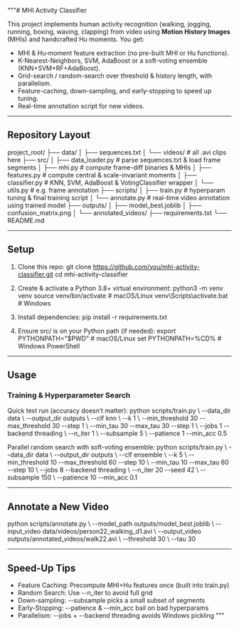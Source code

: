 """# MHI Activity Classifier

This project implements human activity recognition (walking, jogging, running, boxing, waving, clapping) from video using **Motion History Images** (MHIs) and handcrafted Hu moments. You get:

- MHI & Hu‐moment feature extraction (no pre-built MHI or Hu functions).
- K-Nearest-Neighbors, SVM, AdaBoost or a soft-voting ensemble (KNN+SVM+RF+AdaBoost).
- Grid-search / random-search over threshold & history length, with parallelism.
- Feature-caching, down-sampling, and early-stopping to speed up tuning.
- Real-time annotation script for new videos.

---

## Repository Layout

project_root/
├── data/
│   ├── sequences.txt
│   └── videos/           # all .avi clips here
├── src/
│   ├── data_loader.py    # parse sequences.txt & load frame segments
│   ├── mhi.py            # compute frame-diff binaries & MHIs
│   ├── features.py       # compute central & scale-invariant moments
│   ├── classifier.py     # KNN, SVM, AdaBoost & VotingClassifier wrapper
│   └── utils.py          # e.g. frame annotation
├── scripts/
│   ├── train.py          # hyperparam tuning & final training script
│   └── annotate.py       # real-time video annotation using trained model
├── outputs/
│   ├── model_best.joblib
│   ├── confusion_matrix.png
│   └── annotated_videos/
├── requirements.txt
└── README.md

---

## Setup

1. Clone this repo:
   git clone https://github.com/you/mhi-activity-classifier.git
   cd mhi-activity-classifier

2. Create & activate a Python 3.8+ virtual environment:
   python3 -m venv venv
   source venv/bin/activate        # macOS/Linux
   venv\Scripts\activate.bat       # Windows

3. Install dependencies:
   pip install -r requirements.txt

4. Ensure src/ is on your Python path (if needed):
   export PYTHONPATH="$PWD"        # macOS/Linux
   set PYTHONPATH=%CD%             # Windows PowerShell

---

## Usage

### Training & Hyperparameter Search

Quick test run (accuracy doesn’t matter):
python scripts/train.py \\
  --data_dir data \\
  --output_dir outputs \\
  --clf knn \\
  --k 1 \\
  --min_threshold 30 --max_threshold 30 --step 1 \\
  --min_tau 30       --max_tau 30       --step 1 \\
  --jobs 1 --backend threading \\
  --n_iter 1 \\
  --subsample 5 \\
  --patience 1 --min_acc 0.5

Parallel random search with soft-voting ensemble:
python scripts/train.py \\
  --data_dir data \\
  --output_dir outputs \\
  --clf ensemble \\
  --k 5 \\
  --min_threshold 10 --max_threshold 60 --step 10 \\
  --min_tau 10       --max_tau 60       --step 10 \\
  --jobs 8 --backend threading \\
  --n_iter 20 --seed 42 \\
  --subsample 150 \\
  --patience 10 --min_acc 0.1

---

## Annotate a New Video

python scripts/annotate.py \\
  --model_path outputs/model_best.joblib \\
  --input_video data/videos/person22_walking_d1.avi \\
  --output_video outputs/annotated_videos/walk22.avi \\
  --threshold 30 \\
  --tau 30

---

## Speed-Up Tips

- Feature Caching: Precompute MHI+Hu features once (built into train.py)
- Random Search: Use --n_iter to avoid full grid
- Down-sampling: --subsample picks a small subset of segments
- Early-Stopping: --patience & --min_acc bail on bad hyperparams
- Parallelism: --jobs + --backend threading avoids Windows pickling
"""